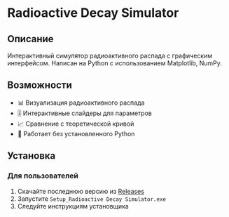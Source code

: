 # Radioactive Decay Simulator

## Описание
Интерактивный симулятор радиоактивного распада с графическим интерфейсом. Написан на Python с использованием Matplotlib, NumPy.

## Возможности
- 📊 Визуализация радиоактивного распада
- 🎚️ Интерактивные слайдеры для параметров
- 📈 Сравнение с теоретической кривой
- 💾 Работает без установленного Python

## Установка

### Для пользователей
1. Скачайте последнюю версию из [Releases](../../releases)
2. Запустите `Setup_Radioactive Decay Simulator.exe`
3. Следуйте инструкциям установщика
